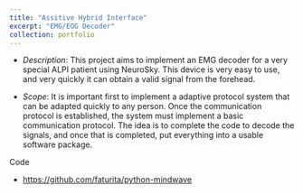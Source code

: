 ```yaml
---
title: "Assitive Hybrid Interface"
excerpt: "EMG/EOG Decoder"
collection: portfolio
---
```


* *Description*: This project aims to implement an EMG decoder for a very special ALPI patient using NeuroSky. This device is very easy to use, and very quickly it can obtain a valid signal from the forehead.   

* *Scope*: It is important first to implement a adaptive protocol system that can be adapted quickly to any person.  Once the communication protocol is established, the system must implement a basic communication protocol.  The idea is to complete the code to decode the signals, and once that is completed, put everything into a usable software package.

Code 
* <https://github.com/faturita/python-mindwave>

